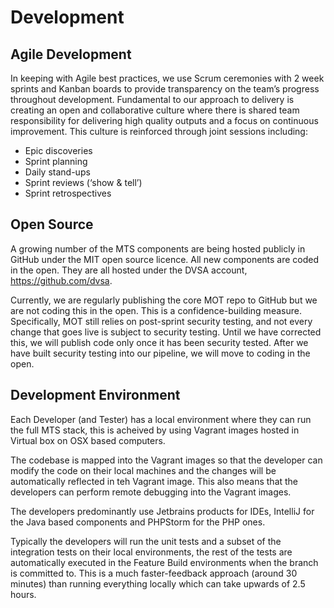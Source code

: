 # Development

## Agile Development
In keeping with Agile best practices, we use Scrum ceremonies with 2 week sprints and Kanban boards to provide transparency on the team’s progress throughout development. Fundamental to our approach to delivery is creating an open and collaborative culture where there is shared team responsibility for delivering high quality outputs and a focus on continuous improvement. This culture is reinforced through joint sessions including:
	
*	Epic discoveries
*	Sprint planning
*	Daily stand-ups 
*	Sprint reviews (‘show & tell’)
*	Sprint retrospectives


## Open Source

A growing number of the MTS components are being hosted publicly in GitHub under the MIT open source licence.  All new components are coded in the open.  They are all hosted under the DVSA account, https://github.com/dvsa.

Currently, we are regularly publishing the core MOT repo to GitHub but we are not coding this in the open. This is a confidence-building measure. Specifically, MOT still relies on post-sprint security testing, and not every change that goes live is subject to security testing. Until we have corrected this, we will publish code only once it has been security tested. After we have built security testing into our pipeline, we will move to coding in the open.


## Development Environment

Each Developer (and Tester) has a local environment where they can run the full MTS stack, this is acheived by using Vagrant images hosted in Virtual box on OSX based computers.

The codebase is mapped into the Vagrant images so that the developer can modify the code on their local machines and the changes will be automatically reflected in teh Vagrant image.  This also means that the developers can perform remote debugging into the Vagrant images.

The developers predominantly use Jetbrains products for IDEs, IntelliJ for the Java based components and PHPStorm for the PHP ones.

Typically the developers will run the unit tests and a subset of the integration tests on their local environments, the rest of the tests are automatically executed in the Feature Build environments when the branch is committed to.  This is a much faster-feedback approach (around 30 minutes) than running everything locally which can take upwards of 2.5 hours.


